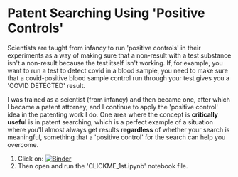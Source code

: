 # Patent Searching Using 'Positive Controls'
Scientists are taught from infancy to run 'positive controls' in their experiments as a way of making sure that a non-result with a test substance isn't a non-result because the test itself isn't working.  If, for example, you want to run a test to detect covid in a blood sample, you need to make sure that a covid-positive blood sample control run through your test gives you a 'COVID DETECTED' result.

I was trained as a scientist (from infancy) and then became one, after which I became a patent attorney, and I continue to apply the 'positive control' idea in the patenting work I do.  One area where the concept is **critically useful** is in patent searching, which is a perfect example of a situation where you'll almost always get results **regardless** of whether your search is meaningful, something that a 'positive control' for the search can help you overcome.


1. Click on: [![Binder](https://mybinder.org/badge_logo.svg)](https://mybinder.org/v2/gh/andrewscheinman/test/HEAD)
2. Then open and run the 'CLICKME_1st.ipynb' notebook file.
